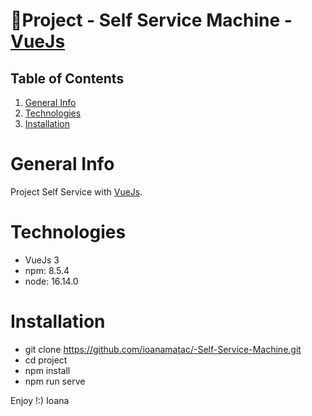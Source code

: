# 🐉Project - Self Service Machine - [VueJs](https://cli.vuejs.org/guide/creating-a-project.html)

## Table of Contents
1. [General Info](#general-info)
2. [Technologies](#technologies)
3. [Installation](#installation)



# General Info
Project Self Service with [VueJs](https://cli.vuejs.org/guide/creating-a-project.html).

# Technologies
* VueJs 3
* npm: 8.5.4
* node: 16.14.0

# Installation
* git clone https://github.com/ioanamatac/-Self-Service-Machine.git
* cd project
* npm install
* npm run serve



Enjoy !:)
Ioana